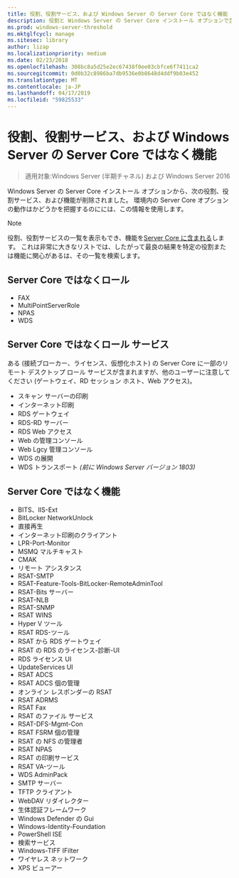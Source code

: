 ```yaml
---
title: 役割、役割サービス、および Windows Server の Server Core ではなく機能
description: 役割と Windows Server の Server Core インストール オプションで含まれていない機能について説明します。
ms.prod: windows-server-threshold
ms.mktglfcycl: manage
ms.sitesec: library
author: lizap
ms.localizationpriority: medium
ms.date: 02/23/2018
ms.openlocfilehash: 308bc8a5d25e2ec67438f0ee03cbfce6f7411ca2
ms.sourcegitcommit: 0d0b32c8986ba7db9536e0b8648d4ddf9b03e452
ms.translationtype: MT
ms.contentlocale: ja-JP
ms.lasthandoff: 04/17/2019
ms.locfileid: "59825533"
---
```

# <a name="roles-role-services-and-features-not-in-windows-server---server-core"></a>役割、役割サービス、および Windows Server の Server Core ではなく機能

> 適用対象:Windows Server (半期チャネル) および Windows Server 2016

Windows Server の Server Core インストール オプションから、次の役割、役割サービス、および機能が削除されました。 環境内の Server Core オプションの動作はかどうかを把握するのにには、この情報を使用します。

> [!NOTE]
> 役割、役割サービスの一覧を表示もでき、機能を[Server Core に含まれる](server-core-roles-and-services.md)します。 これは非常に大きなリストでは、したがって最良の結果を特定の役割または機能に関心があるは、その一覧を検索します。

## <a name="roles-not-in-server-core"></a>Server Core ではなくロール

- FAX
- MultiPointServerRole
- NPAS
- WDS

## <a name="role-services-not-in-server-core"></a>Server Core ではなくロール サービス
ある (接続ブローカー、ライセンス、仮想化ホスト) の Server Core に一部のリモート デスクトップ ロール サービスが含まれますが、他のユーザーに注意してください (ゲートウェイ、RD セッション ホスト、Web アクセス)。

- スキャン サーバーの印刷
- インターネット印刷
- RDS ゲートウェイ
- RDS-RD サーバー
- RDS Web アクセス
- Web の管理コンソール
- Web Lgcy 管理コンソール
- WDS の展開
- WDS トランスポート *(前に Windows Server バージョン 1803)*

## <a name="features-not-in-server-core"></a>Server Core ではなく機能

- BITS、IIS-Ext
- BitLocker NetworkUnlock
- 直接再生
- インターネット印刷のクライアント
- LPR-Port-Monitor
- MSMQ マルチキャスト
- CMAK
- リモート アシスタンス
- RSAT-SMTP
- RSAT-Feature-Tools-BitLocker-RemoteAdminTool
- RSAT-Bits サーバー
- RSAT-NLB
- RSAT-SNMP
- RSAT WINS
- Hyper V ツール
- RSAT RDS-ツール
- RSAT から RDS ゲートウェイ
- RSAT の RDS のライセンス-診断-UI
- RDS ライセンス UI
- UpdateServices UI
- RSAT ADCS
- RSAT ADCS 個の管理
- オンライン レスポンダーの RSAT
- RSAT ADRMS
- RSAT Fax
- RSAT のファイル サービス
- RSAT-DFS-Mgmt-Con
- RSAT FSRM 個の管理
- RSAT の NFS の管理者
- RSAT NPAS
- RSAT の印刷サービス
- RSAT VA-ツール
- WDS AdminPack
- SMTP サーバー
- TFTP クライアント
- WebDAV リダイレクター
- 生体認証フレームワーク
- Windows Defender の Gui
- Windows-Identity-Foundation
- PowerShell ISE
- 検索サービス
- Windows-TIFF IFilter
- ワイヤレス ネットワーク
- XPS ビューアー

